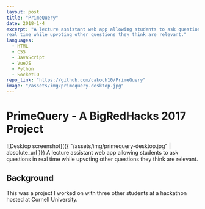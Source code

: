```yaml
---
layout: post
title: "PrimeQuery"
date: 2018-1-4
excerpt: "A lecture assistant web app allowing students to ask questions in
real time while upvoting other questions they think are relevant."
languages:
  - HTML
  - CSS
  - JavaScript
  - VueJS
  - Python
  - SocketIO
repo_link: "https://github.com/cakoch10/PrimeQuery"
image: "/assets/img/primequery-desktop.jpg"
---
```

# PrimeQuery - A BigRedHacks 2017 Project
![Desktop screenshot]({{ "/assets/img/primequery-desktop.jpg" | absolute_url }})
A lecture assistant web app allowing students to ask questions in
real time while upvoting other questions they think are relevant.

## Background
This was a project I worked on with three other students at a hackathon hosted at
Cornell University. 